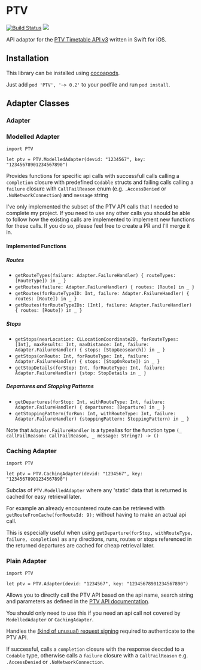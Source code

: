 # PTV

[![Build Status](https://travis-ci.org/jmargenberg/SwiftPTV.svg?branch=master)](https://travis-ci.org/jmargenberg/SwiftPTV) [![](https://img.shields.io/cocoapods/v/PTV.svg)](https://cocoapods.org/pods/PTV)

API adaptor for the [PTV Timetable API v3](https://timetableapi.ptv.vic.gov.au/swagger/ui/index) written in Swift for iOS.

## Installation
This library can be installed using [cocoapods](https://cocoapods.org/pods/PTV).

Just add `pod 'PTV', '~> 0.2'` to your podfile and run `pod install`.

## Adapter Classes

### Adapter

### Modelled Adapter
```
import PTV

let ptv = PTV.ModelledAdapter(devid: "1234567", key: "12345678901234567890")
```

Provides functions for specific api calls with successfull calls calling a `completion` closure with predefined `Codable` structs and failing calls calling a `failure` closure with `CallFailReason`  enum (e.g.  `.AccessDenied` or `.NoNetworkConnection`) and `message` string

I've only implemented the subset of the PTV API calls that I needed to complete my project. If you need to use any other calls you should be able to follow how the existing calls are implemented to implement new functions for these calls. If you do so, please feel free to create a PR and I'll merge it in.

#### Implemented Functions
##### Routes
*  `getRouteTypes(failure: Adapter.FailureHandler) { routeTypes: [RouteType]) in _ }`
*  `getRoutes(failure: Adapter.FailureHandler) { routes: [Route] in _ }`
*  `getRoutes(forRouteTypeID: Int, failure: Adapter.FailureHandler) { routes: [Route]) in _ }`
*  `getRoutes(forRouteTypeIDs: [Int], failure: Adapter.FailureHandler) { routes: [Route]) in _ }`

##### Stops

*  `getStops(nearLocation: CLLocationCoordinate2D, forRouteTypes: [Int], maxResults: Int, maxDistance: Int, failure: Adapter.FailureHandler) { stops: [StopGeosearch]) in _ }`
*  `getStops(onRoute: Int, forRouteType: Int, failure: Adapter.FailureHandler) { stops: [StopOnRoute]) in _ }`
*  `getStopDetails(forStop: Int, forRouteType: Int, failure: Adapter.FailureHandler) {stop: StopDetails in _ }`

##### Departures and Stopping Patterns
*  `getDepartures(forStop: Int, withRouteType: Int, failure: Adapter.FailureHandler) { departures: [Departure] in _ }`
*  `getStoppingPattern(forRun: Int, withRouteType: Int, failure: Adapter.FailureHandler) {stoppingPattern: StoppingPattern) in _ }`

Note that `Adapter.FailureHandler` is a typealias for the function type `(_ callFailReason: CallFailReason, _ message: String?) -> ()`

###  Caching Adapter
```
import PTV

let ptv = PTV.CachingAdapter(devid: "1234567", key: "12345678901234567890")
```

Subclas of  `PTV.ModelledAdapter` where any 'static' data that is returned is cached for easy retrieval later.

For example an already encountered route can be retrieved with `getRouteFromCache(forRouteId: 9);` without having to make an actual api call.

This is especially useful when using `getDeparture(forStop, withRouteType, failure, completion)` as any directions, runs, routes or stops referenced in the returned departures are cached for cheap retrieval later.

### Plain Adapter
```
import PTV

let ptv = PTV.Adapter(devid: "1234567", key: "12345678901234567890")
```

Allows you to directly call the PTV API based on the api name, search string and parameters as defined in the [PTV API documentation](https://timetableapi.ptv.vic.gov.au/swagger/ui/index).

You should only need to use this if you need an api call not covered by `ModelledAdapter` or `CachingAdapter`.

Handles the [(kind of unusual) request signing](https://static.ptv.vic.gov.au/PTV/PTV%20docs/API/1475462320/PTV-Timetable-API-key-and-signature-document.RTF) required to authenticate to the PTV API.

If successful, calls a `completion` closure with the response deocded to a `Codable` type, otherwise calls a `failure` closure with a `CallFailReason` e.g. `.AccessDenied` or `.NoNetworkConnection`.

